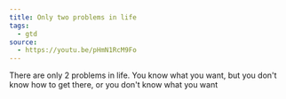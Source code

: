 ```yaml
---
title: Only two problems in life
tags:
  - gtd
source:
  - https://youtu.be/pHmN1RcM9Fo
---
```

There are only 2 problems in life. You know what you want, but you don't know how to get there, or you don't know what you want

